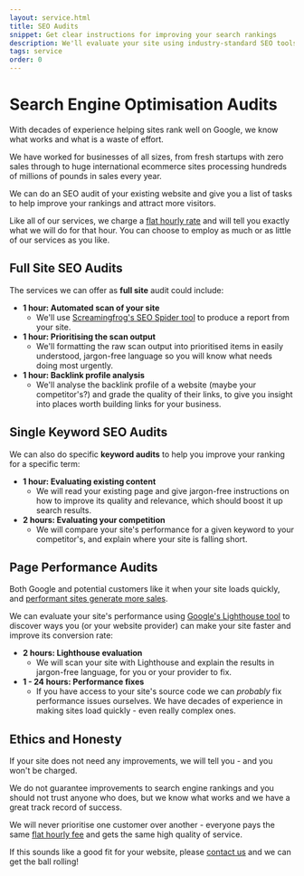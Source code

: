 ```yaml
---
layout: service.html
title: SEO Audits
snippet: Get clear instructions for improving your search rankings
description: We'll evaluate your site using industry-standard SEO tools to give you clear instructions for improving your ranking in search engines.
tags: service
order: 0
---
```


# Search Engine Optimisation Audits

With decades of experience helping sites rank well on Google, we know what works and what is a waste of effort.

We have worked for businesses of all sizes, from fresh startups with zero sales through to huge international ecommerce sites processing hundreds of millions of pounds in sales every year.

We can do an SEO audit of your existing website and give you a list of tasks to help improve your rankings and attract more visitors.

Like all of our services, we charge a [flat hourly rate](/prices/) and will tell you exactly what we will do for that hour. You can choose to employ as much or as little of our services as you like.

## Full Site SEO Audits

The services we can offer as **full site** audit could include:

- **1 hour: Automated scan of your site**
  - We'll use [Screamingfrog's SEO Spider tool](https://www.screamingfrog.co.uk/seo-spider/) to produce a report from your site.
- **1 hour: Prioritising the scan output**
  - We'll formatting the raw scan output into prioritised items in easily understood, jargon-free language so you will know what needs doing most urgently.
- **1 hour: Backlink profile analysis**
  - We'll analyse the backlink profile of a website (maybe your competitor's?) and grade the quality of their links, to give you insight into places worth building links for your business.

## Single Keyword SEO Audits

We can also do specific **keyword audits** to help you improve your ranking for a specific term:

- **1 hour: Evaluating existing content**
  - We will read your existing page and give jargon-free instructions on how to improve its quality and relevance, which should boost it up search results.
- **2 hours: Evaluating your competition**
  - We will compare your site's performance for a given keyword to your competitor's, and explain where your site is falling short.

## Page Performance Audits

Both Google and potential customers like it when your site loads quickly, and [performant sites generate more sales](https://www.cloudflare.com/learning/performance/more/website-performance-conversion-rates/).

We can evaluate your site's performance using [Google's Lighthouse tool](<https://en.wikipedia.org/wiki/Lighthouse_(software)>) to discover ways you (or your website provider) can make your site faster and improve its conversion rate:

- **2 hours: Lighthouse evaluation**
  - We will scan your site with Lighthouse and explain the results in jargon-free language, for you or your provider to fix.
- **1 - 24 hours: Performance fixes**
  - If you have access to your site's source code we can _probably_ fix performance issues ourselves. We have decades of experience in making sites load quickly - even really complex ones.

## Ethics and Honesty

If your site does not need any improvements, we will tell you - and you won't be charged.

We do not guarantee improvements to search engine rankings and you should not trust anyone who does, but we know what works and we have a great track record of success.

We will never prioritise one customer over another - everyone pays the same [flat hourly fee](/prices/) and gets the same high quality of service.

If this sounds like a good fit for your website, please [contact us](/contact/) and we can get the ball rolling!
